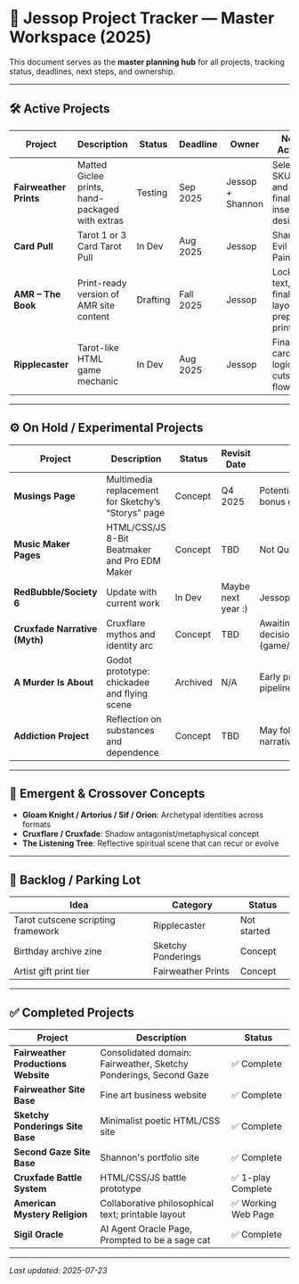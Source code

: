 # 📁 Jessop Project Tracker — Master Workspace (2025)

This document serves as the **master planning hub** for all projects, tracking status, deadlines, next steps, and ownership.

---

## 🛠 Active Projects

| Project | Description | Status | Deadline | Owner | Next Action |
|--------|-------------|--------|----------|--------|-------------|
| **Fairweather Prints** | Matted Giclee prints, hand-packaged with extras | Testing | Sep 2025 | Jessop + Shannon | Select 3 SKUs and finalize insert design |
| **Card Pull** | Tarot 1 or 3 Card Tarot Pull | In Dev | Aug 2025 | Jessop | Shan's Evil Eye Paintings |
| **AMR – The Book** | Print-ready version of AMR site content | Drafting | Fall 2025 | Jessop | Lock text, finalize layout, prep for print |
| **Ripplecaster** | Tarot-like HTML game mechanic | In Dev | Aug 2025 | Jessop | Finalize card logic and cutscene flow |

---

## ⚙️ On Hold / Experimental Projects

| Project | Description | Status | Revisit Date | Notes |
|--------|-------------|--------|---------------|-------|
| **Musings Page** | Multimedia replacement for Sketchy’s “Storys” page | Concept | Q4 2025 | Potential hub for bonus content |
| **Music Maker Pages** | HTML/CSS/JS 8-Bit Beatmaker and Pro EDM Maker | Concept | TBD | Not Quite Right |
| **RedBubble/Society 6** | Update with current work | In Dev | Maybe next year :) | Jessop | Make it make sense |
| **Cruxfade Narrative (Myth)** | Cruxflare mythos and identity arc | Concept | TBD | Awaiting format decision (game/book/cutscene) |
| **A Murder Is About** | Godot prototype: chickadee and flying scene | Archived | N/A | Early prototype, not in pipeline |
| **Addiction Project** | Reflection on substances and dependence | Concept | TBD | May fold into a future narrative |


---

## 🧩 Emergent & Crossover Concepts

- **Gloam Knight / Artorius / Sif / Orion**: Archetypal identities across formats
- **Cruxflare / Cruxfade**: Shadow antagonist/metaphysical concept
- **The Listening Tree**: Reflective spiritual scene that can recur or evolve

---

## 🔁 Backlog / Parking Lot

| Idea | Category | Status |
|------|----------|--------|
| Tarot cutscene scripting framework | Ripplecaster | Not started |
| Birthday archive zine | Sketchy Ponderings | Concept |
| Artist gift print tier | Fairweather Prints | Concept |

---

## ✅ Completed Projects

| Project | Description | Status |
|--------|-------------|--------|
| **Fairweather Productions Website** | Consolidated domain: Fairweather, Sketchy Ponderings, Second Gaze | ✅ Complete |
| **Fairweather Site Base** | Fine art business website | ✅ Complete |
| **Sketchy Ponderings Site Base** | Minimalist poetic HTML/CSS site | ✅ Complete |
| **Second Gaze Site Base** | Shannon's portfolio site | ✅ Complete |
| **Cruxfade Battle System** | HTML/CSS/JS battle prototype | ✅ 1-play Complete |
| **American Mystery Religion** | Collaborative philosophical text; printable layout | ✅ Working Web Page |
| **Sigil Oracle** | AI Agent Oracle Page, Prompted to be a sage cat | ✅ Complete |

---

_Last updated: 2025-07-23_
